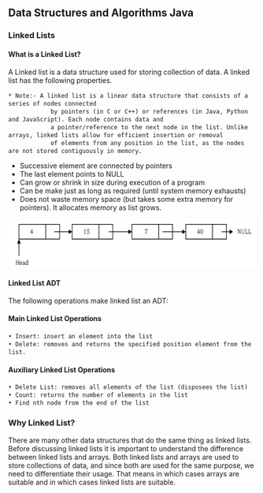 ## Data Structures and Algorithms Java

### Linked Lists

#### What is a Linked List?

A Linked list is a data structure used for storing collection of data. A linked list has the following
properties.

    * Note:- A linked list is a linear data structure that consists of a series of nodes connected 
                by pointers (in C or C++) or references (in Java, Python and JavaScript). Each node contains data and 
                a pointer/reference to the next node in the list. Unlike arrays, linked lists allow for efficient insertion or removal 
                of elements from any position in the list, as the nodes are not stored contiguously in memory. 

* Successive element are connected by pointers
* The last element points to NULL
* Can grow or shrink in size during execution of a program
* Can be make just as long as required (until system memory exhausts)
* Does not waste memory space (but takes some extra memory for pointers). It
  allocates memory as list grows.

![img.png](assets/linkedlist.png)

#### Linked List ADT

The following operations make linked list an ADT:

#### Main Linked List Operations

    • Insert: insert an element into the list
    • Delete: removes and returns the specified position element from the list.    

#### Auxiliary Linked List Operations

    • Delete List: removes all elements of the list (disposees the list)
    • Count: returns the number of elements in the list
    • Find nth node from the end of the list

### Why Linked List?

<p>
There are many other data structures that do the same thing as linked lists. Before discussing
linked lists it is important to understand the difference between linked lists and arrays. Both
linked lists and arrays are used to store collections of data, and since both are used for the same
purpose, we need to differentiate their usage. That means in which cases arrays are suitable and
in which cases linked lists are suitable.
</p>



